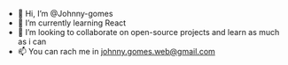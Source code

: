 - 👋 Hi, I’m @Johnny-gomes
- 🌱 I’m currently learning React
- 💞️ I’m looking to collaborate on open-source projects and learn as much as i can
- 📫 You can rach me in johnny.gomes.web@gmail.com
